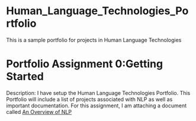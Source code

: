 # Human_Language_Technologies_Portfolio
This is a sample portfolio for projects in Human Language Technologies

# Portfolio Assignment 0:Getting Started
Description: I have setup the Human Language Technologies Portfolio. This Portfolio will include a list of projects associated with NLP as well as important documentation.
For this assignment, I am attaching a document called
[An Overview of NLP](https://github.com/surajjanakiraman/Human_Language_Technologies_Portfolio/blob/main/sxj170022PortfolioAssignment0GettingStarted/An%20Overview%20of%20NLP.pdf)
